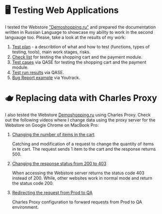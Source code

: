 # 🖥️  Testing Web Applications

I tested the Webstore ["Demoshopping.ru"](https://demoshopping.ru/) and prepared the documentation written in Russian Language to showcase my ability to work in the second languauge too. Please, take a look at the results of my work:
1. [Test plan](https://docs.google.com/spreadsheets/d/1o3obMZyl4Jc1viXWQFOAxKv5AI2XAGo5AFfvmCuNixU/edit?gid=0#gid=0) - a describtion of what and how to test (functions, types of testing, tools), main work stages, risks.
2. [Check list](https://docs.google.com/spreadsheets/d/1-YO5gSBaxfIakPl1U3Bl-hCXl2MueUJP5IuauvX2_Fo/edit?gid=0#gid=0) for testing the shopping cart and the payment module.
3. [Test cases](https://github.com/LSalakhova/web/blob/main/Test%20cases%20via%20QASE.pdf) via QASE for testing the shopping cart and the payment module.
4. [Test run results](https://github.com/LSalakhova/web/blob/main/Test%20run%20results%20QASE%20.pdf) via QASE.
5. [Bug Report example](https://github.com/LSalakhova/web/blob/main/Bug%20reports%20from%20Youtrack.xlsx) via Youtrack.

# 🫖  Replacing data with Charles Proxy

   I also tested the Webstore [Demoshopping.ru](https://demoshopping.ru/) using Charles Proxy.
   Check out the following videos where I change data using the proxy server for the Webstore on Google Chrome on MacBook Pro:

1. [Changing the number of items in the cart](https://drive.google.com/file/d/1zQObnQsXon5AHmtV-zgSyz4ajpHp7f-m/view?usp=sharing)

   Catching and modification of a request to change the quantity of items in te cart. The request sends 1 item to the cart and the response returns 500.

2. [Changing the response status from 200 to 403](https://drive.google.com/file/d/1MqaoHw6rL_Qqjv1d-pqMZ_y1ciUXLqCZ/view?usp=sharing)

    When accessing the Webstore server returns the status code 403 instead of 200. While, other websites work in normal mode and return the status code 200.
3. [Redirecting the request from Prod to QA](https://drive.google.com/file/d/1JUp1z8F5lKrrEsd7QlZz0RFMFEpx1Ul_/view?usp=sharing)

    Charles Proxy configuration to forward requests from Prod to QA environment.




